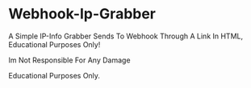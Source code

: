 # Webhook-Ip-Grabber

A Simple IP-Info Grabber Sends To Webhook Through A Link In HTML, Educational Purposes Only!

Im Not Responsible For Any Damage

Educational Purposes Only.
